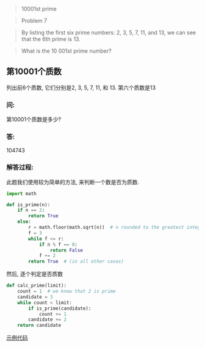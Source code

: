 >10001st prime

>Problem 7

>By listing the first six prime numbers: 2, 3, 5, 7, 11, and 13, we can see that the 6th prime is 13.

>What is the 10 001st prime number?


##  第10001个质数
列出前6个质数, 它们分别是2, 3, 5, 7, 11, 和 13. 第六个质数是13

 
### 问:
第10001个质数是多少?

### 答:
104743

### 解答过程:

此题我们使用较为简单的方法, 来判断一个数是否为质数.
```python
import math

def is_prime(n):
    if n == 2:
        return True
    else:
        r = math.floor(math.sqrt(n))  # n rounded to the greatest integer r so that r*r<=n
        f = 3
        while f <= r:
            if n % f == 0:
                return False
            f += 2
        return True  # (in all other cases)
```

然后, 逐个判定是否质数
```python
def calc_prime(limit):
    count = 1  # we know that 2 is prime
    candidate = 3
    while count < limit:
        if is_prime(candidate):
            count += 1
        candidate += 2
    return candidate
```

[示例代码](problem_7.py)